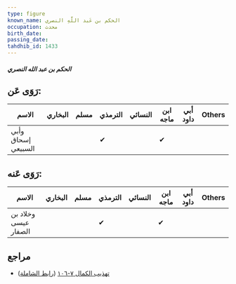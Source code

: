 ```yaml
---
type: figure
known_name: الحكم بن عَبد اللَّهِ النصري
occupation: محدث
birth_date:
passing_date:
tahdhib_id: 1433
---
```

##### الحكم بن عبد الله النصري

## رَوَى عَن:
| الاسم              | البخاري | مسلم | الترمذي | النسائي | ابن ماجه | أبي داود | Others |
| ------------------ | ------- | ---- | ------- | ------- | -------- | -------- | ------ |
| وأبي إسحاق السبيعي |         |      | ✔       |         | ✔        |          |        |
## رَوَى عَنه:
| الاسم                | البخاري | مسلم | الترمذي | النسائي | ابن ماجه | أبي داود | Others |
| -------------------- | ------- | ---- | ------- | ------- | -------- | -------- | ------ |
| وخلاد بن عيسى الصفار |         |      | ✔       |         | ✔        |          |        |
## مراجع
- [تهذيب الكمال ٧-١٠٦](obsidian://open?vault=Tahdhib-al-Kamal&file=Figures/١٤٣٣-الحكم%20بن%20عبد%20الله%20النصري) ([رابط الشاملة](https://shamela.ws/book/3722/3328))